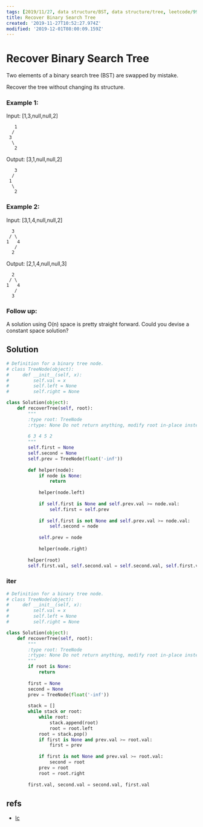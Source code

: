 ```yaml
---
tags: [2019/11/27, data structure/BST, data structure/tree, leetcode/99, method/traversal/inorder]
title: Recover Binary Search Tree
created: '2019-11-27T10:52:27.974Z'
modified: '2019-12-01T08:00:09.159Z'
---
```


# Recover Binary Search Tree

Two elements of a binary search tree (BST) are swapped by mistake.

Recover the tree without changing its structure.

### Example 1:

Input: [1,3,null,null,2]

```
   1
  /
 3
  \
   2
```

Output: [3,1,null,null,2]

```
   3
  /
 1
  \
   2
```

### Example 2:

Input: [3,1,4,null,null,2]

```
  3
 / \
1   4
   /
  2
```

Output: [2,1,4,null,null,3]

```
  2
 / \
1   4
   /
  3
```

### Follow up:

A solution using O(n) space is pretty straight forward.
Could you devise a constant space solution?

## Solution

```python
# Definition for a binary tree node.
# class TreeNode(object):
#     def __init__(self, x):
#         self.val = x
#         self.left = None
#         self.right = None

class Solution(object):
    def recoverTree(self, root):
        """
        :type root: TreeNode
        :rtype: None Do not return anything, modify root in-place instead.
        
        6 3 4 5 2
        """
        self.first = None
        self.second = None
        self.prev = TreeNode(float('-inf'))
        
        def helper(node):
            if node is None:
                return
            
            helper(node.left)
            
            if self.first is None and self.prev.val >= node.val:
                self.first = self.prev
            
            if self.first is not None and self.prev.val >= node.val:
                self.second = node
            
            self.prev = node
            
            helper(node.right)
        
        helper(root)
        self.first.val, self.second.val = self.second.val, self.first.val
```

### iter

```python
# Definition for a binary tree node.
# class TreeNode(object):
#     def __init__(self, x):
#         self.val = x
#         self.left = None
#         self.right = None

class Solution(object):
    def recoverTree(self, root):
        """
        :type root: TreeNode
        :rtype: None Do not return anything, modify root in-place instead.
        """
        if root is None:
            return
        
        first = None
        second = None
        prev = TreeNode(float('-inf'))
        
        stack = []
        while stack or root:
            while root:
                stack.append(root)
                root = root.left
            root = stack.pop()
            if first is None and prev.val >= root.val:
                first = prev
            
            if first is not None and prev.val >= root.val:
                second = root
            prev = root
            root = root.right
        
        first.val, second.val = second.val, first.val
```

## refs

* [lc](https://leetcode.com/problems/recover-binary-search-tree/)
